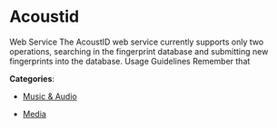 # Acoustid


Web Service The AcoustID web service currently supports only two operations, searching in the fingerprint database and submitting new fingerprints into the database. Usage Guidelines Remember that



**Categories**:

- [Music & Audio](https://github.com/apis-list/apis-list#music-and-audio)

- [Media](https://github.com/apis-list/apis-list#media)



